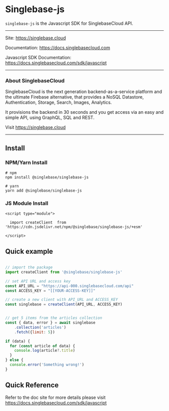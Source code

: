 # Singlebase-js


`singlebase-js` is the Javascript SDK for SinglebaseCloud API. 

---

Site: https://singlebase.cloud 

Documentation: https://docs.singlebasecloud.com

Javascript SDK Documentation: https://docs.singlebasecloud.com/sdk/javascript

---

### About SinglebaseCloud

SinglebaseCloud is the next generation backend-as-a-service platform and the ultimate Firebase alternative, that provides a NoSQL Datastore, Authentication, Storage, Search, Images, Analytics. 

It provisions the backend in 30 seconds and you get access via an easy and simple API, using GraphQL, SQL and REST.

Visit https://singlebase.cloud 

---

## Install 


### NPM/Yarn Install

```
# npm
npm install @singlebase/singlebase-js 

# yarn
yarn add @singlebase/singlebase-js 
```


### JS Module Install

```
<script type="module">

  import createClient  from 'https://cdn.jsdelivr.net/npm/@singlebase/singlebase-js/+esm'

</script>
```


## Quick example 

```js

// import the package
import createClient from '@singlebase/singlebase-js'

// set API URL and access key
const API_URL = "https://api-000.singlebasecloud.com/api"
const ACCESS_KEY = "[[YOUR-ACCESS-KEY]]"

// create a new client with API_URL and ACCESS_KEY
const singlebase = createClient(API_URL, ACCESS_KEY)


// get 5 items from the articles collection
const { data, error } = await singlebase
    .collection('articles')
    .fetch({limit: 5})

if (data) {
  for (const article of data) {
    console.log(article?.title)
  }
} else {
  console.error('Something wrong!')
}

```


## Quick Reference

Refer to the doc site for more details please visit https://docs.singlebasecloud.com/sdk/javascript 

